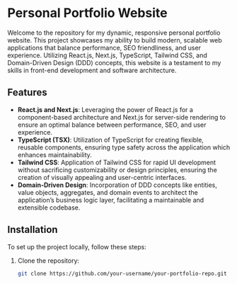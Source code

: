 # Personal Portfolio Website

Welcome to the repository for my dynamic, responsive personal portfolio website. This project showcases my ability to build modern, scalable web applications that balance performance, SEO friendliness, and user experience. Utilizing React.js, Next.js, TypeScript, Tailwind CSS, and Domain-Driven Design (DDD) concepts, this website is a testament to my skills in front-end development and software architecture.

## Features

- **React.js and Next.js**: Leveraging the power of React.js for a component-based architecture and Next.js for server-side rendering to ensure an optimal balance between performance, SEO, and user experience.
- **TypeScript (TSX)**: Utilization of TypeScript for creating flexible, reusable components, ensuring type safety across the application which enhances maintainability.
- **Tailwind CSS**: Application of Tailwind CSS for rapid UI development without sacrificing customizability or design principles, ensuring the creation of visually appealing and user-centric interfaces.
- **Domain-Driven Design**: Incorporation of DDD concepts like entities, value objects, aggregates, and domain events to architect the application’s business logic layer, facilitating a maintainable and extensible codebase.

## Installation

To set up the project locally, follow these steps:

1. Clone the repository:
   ```bash
   git clone https://github.com/your-username/your-portfolio-repo.git
